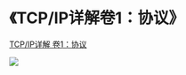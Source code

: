 
# 《TCP/IP详解卷1：协议》

[TCP/IP详解 卷1：协议](http://www.52im.net/topic-tcpipvol1.html)

![](./images/book_cover.jpg)


